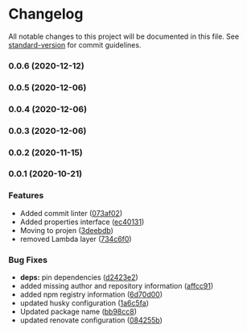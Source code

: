 # Changelog

All notable changes to this project will be documented in this file. See [standard-version](https://github.com/conventional-changelog/standard-version) for commit guidelines.

### 0.0.6 (2020-12-12)

### 0.0.5 (2020-12-06)

### 0.0.4 (2020-12-06)

### 0.0.3 (2020-12-06)

### 0.0.2 (2020-11-15)

### 0.0.1 (2020-10-21)


### Features

* Added commit linter ([073af02](https://github.com/stefan.freitag/projen_gradle_uploader/commit/073af02fb0a0113f18cf626a8b02384540b6c1c1))
* Added properties interface ([ec40131](https://github.com/stefan.freitag/projen_gradle_uploader/commit/ec40131fc88fb438d1fc76325f49d477aed86eb1))
* Moving to projen ([3deebdb](https://github.com/stefan.freitag/projen_gradle_uploader/commit/3deebdb0df9ac0c74536096d8c5e3acfd8355b31))
* removed Lambda layer ([734c6f0](https://github.com/stefan.freitag/projen_gradle_uploader/commit/734c6f0132d15e3a0e18c8c32b150cb52fa6df52))


### Bug Fixes

* **deps:** pin dependencies ([d2423e2](https://github.com/stefan.freitag/projen_gradle_uploader/commit/d2423e2717963aaece7314b8cf04076dc4aeabd4))
* added missing author and repository information ([affcc91](https://github.com/stefan.freitag/projen_gradle_uploader/commit/affcc91dbfae5613144d27093acc761860a102eb))
* added npm registry information ([6d70d00](https://github.com/stefan.freitag/projen_gradle_uploader/commit/6d70d0005bc0e5900f86518eab32c5a6f9d2c1e3))
* updated husky configuration ([1a6c5fa](https://github.com/stefan.freitag/projen_gradle_uploader/commit/1a6c5faa2a3088ce60c8cd0abfded49756b4360c))
* Updated package name ([bb98cc8](https://github.com/stefan.freitag/projen_gradle_uploader/commit/bb98cc82f8f18217dc14c710e7856787e41980a7))
* updated renovate configuration ([084255b](https://github.com/stefan.freitag/projen_gradle_uploader/commit/084255b74645eeb60be0374b8d86647bf51f50bb))
